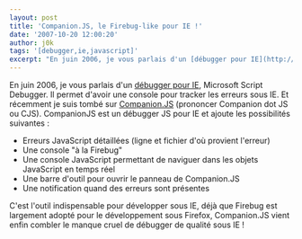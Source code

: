```yaml
---
layout: post
title: 'Companion.JS, le Firebug-like pour IE !'
date: '2007-10-20 12:00:20'
author: j0k
tags: '[debugger,ie,javascript]'
excerpt: "En juin 2006, je vous parlais d'un [débugger pour IE](http://www.j0k3r.net/chtit-truc-un-debugger-pour-ie-40.html), Microsoft Script Debugger. Il permet d'avoir une console pour tracker les erreurs sous IE.     \nEt récemment je suis tombé sur [Companion.JS](http://www.my-debugbar.com/wiki/CompanionJS/HomePage) (prononcer Companion dot JS ou CJS).      …"
---
```


En juin 2006, je vous parlais d'un [débugger pour IE](http://www.j0k3r.net/chtit-truc-un-debugger-pour-ie-40.html), Microsoft Script Debugger. Il permet d'avoir une console pour tracker les erreurs sous IE.
Et récemment je suis tombé sur [Companion.JS](http://www.my-debugbar.com/wiki/CompanionJS/HomePage) (prononcer Companion dot JS ou CJS). CompanionJS est un débugger JS pour IE et ajoute les possibilités suivantes :

 * Erreurs JavaScript détaillées (ligne et fichier d'où provient l'erreur)
 * Une console "à la Firebug"
 * Une console JavaScript permettant de naviguer dans les objets JavaScript en temps réel
 * Une barre d'outil pour ouvrir le panneau de Companion.JS
 * Une notification quand des erreurs sont présentes

C'est l'outil indispensable pour développer sous IE, déjà que Firebug est largement adopté pour le développement sous Firefox, Companion.JS vient enfin combler le manque cruel de débugger de qualité sous IE !
